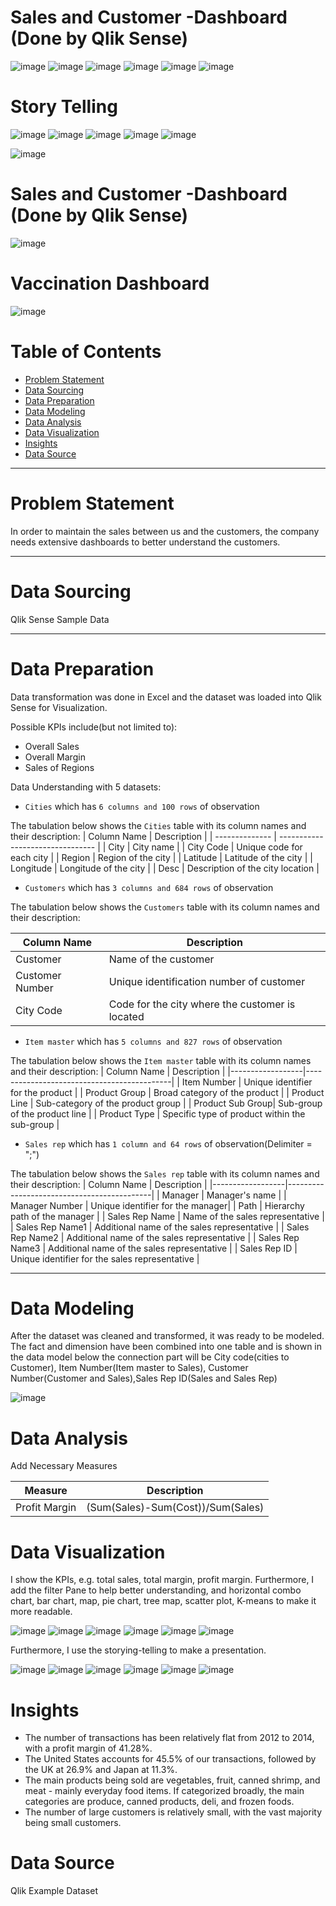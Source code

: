 # Sales and Customer -Dashboard (Done by Qlik Sense)


![image](https://user-images.githubusercontent.com/24377958/229706818-55a732f6-4f18-4ad7-917a-a024b687ee49.png)
![image](https://user-images.githubusercontent.com/24377958/229706910-db0a1d8d-ce11-421d-8c5e-08acfc0b23ed.png)
![image](https://user-images.githubusercontent.com/24377958/229706970-433c8317-b409-4a7f-adb7-2280d61cc56b.png)
![image](https://user-images.githubusercontent.com/24377958/229707176-d866e1f9-d4c6-4b33-a775-deb2c15b0d5b.png)
![image](https://user-images.githubusercontent.com/24377958/229707250-e2860959-0a43-46de-a16f-62c150ae8a22.png)
![image](https://user-images.githubusercontent.com/24377958/229707320-4a934c04-2621-429e-aeaf-190e789c6e80.png)

# Story Telling
![image](https://user-images.githubusercontent.com/24377958/229707728-03cdcec4-dbf0-4dc3-b6a0-776328db09b6.png)
![image](https://user-images.githubusercontent.com/24377958/229707762-c0e8c349-ce28-4f1b-9933-926a59b4216c.png)
![image](https://user-images.githubusercontent.com/24377958/229707787-8b09d4c2-901e-4f0c-bfad-000305459268.png)
![image](https://user-images.githubusercontent.com/24377958/229707808-30552806-24e7-4dae-9ca1-45393e9ee5da.png)
![image](https://user-images.githubusercontent.com/24377958/229707894-b66ef6d2-c2d8-40ce-a431-b31a419d4c97.png)


![image](https://user-images.githubusercontent.com/24377958/229714694-9a7bbbad-f067-44cf-8d7c-a1b8d2c66d31.png)

# Sales and Customer -Dashboard (Done by Qlik Sense)

![image](https://user-images.githubusercontent.com/24377958/229694560-27108937-3d08-43da-9209-5d6630105487.png)
# Vaccination Dashboard
![image](https://user-images.githubusercontent.com/24377958/229694738-8615adbf-7ed3-4b82-92b6-8c59b19a740b.png)

# Table of Contents

- [Problem Statement](https://github.com/jiang54/Sales-and-Customer-Dashboard#problem-statement)
- [Data Sourcing](https://github.com/jiang54/Sales-and-Customer-Dashboard#data-sourcing)
- [Data Preparation](https://github.com/jiang54/Sales-and-Customer-Dashboard#data-preparation)
- [Data Modeling](https://github.com/jiang54/Sales-and-Customer-Dashboard#data-modeling)
- [Data Analysis](https://github.com/jiang54/Sales-and-Customer-Dashboard#data-visualization)
- [Data Visualization](https://github.com/jiang54/Sales-and-Customer-Dashboard#Data-Visualization)
- [Insights](https://github.com/jiang54/Sales-and-Customer-Dashboard#insights)
- [Data Source](https://github.com/jiang54/Sales-and-Customer-Dashboard#data-source)


---
# Problem Statement

In order to maintain the sales between us and the customers, the company needs extensive dashboards to better understand the customers.

---

# Data Sourcing

Qlik Sense Sample Data

---

# Data Preparation

Data transformation was done in Excel and the dataset was loaded into Qlik Sense for Visualization.

Possible KPIs include(but not limited to):
- Overall Sales
- Overall Margin
- Sales of Regions

Data Understanding with 5 datasets:

- `Cities` which has `6 columns and 100 rows` of observation

The tabulation below shows the `Cities` table with its column names and their description:
| Column Name    | Description                                                                                                      |
| -------------- | -------------------------------- |
| City | City name |
| City Code | Unique code for each city |
| Region | Region of the city |
| Latitude | Latitude of the city |
| Longitude | Longitude of the city |
| Desc | Description of the city location |

- `Customers` which has `3 columns and 684 rows` of observation

The tabulation below shows the `Customers` table with its column names and their description:

| Column Name     | Description                          |
|-----------------|--------------------------------------|
| Customer        | Name of the customer                 |
| Customer Number | Unique identification number of customer |
| City Code       | Code for the city where the customer is located |

- `Item master` which has `5 columns and 827 rows` of observation

The tabulation below shows the `Item master` table with its column names and their description:
| Column Name      | Description                                |
|------------------|--------------------------------------------|
| Item Number      | Unique identifier for the product          |
| Product Group    | Broad category of the product              |
| Product Line     | Sub-category of the product group           |
| Product Sub Group| Sub-group of the product line               |
| Product Type     | Specific type of product within the sub-group |

- `Sales rep` which has `1 column and 64 rows` of observation(Delimiter = ";")

The tabulation below shows the `Sales rep` table with its column names and their description:
| Column Name      | Description                                |
|------------------|--------------------------------------------|
| Manager | Manager's name |
| Manager Number | Unique identifier for the manager|
| Path | Hierarchy path of the manager |
| Sales Rep Name | Name of the sales representative |
| Sales Rep Name1 | Additional name of the sales representative |
| Sales Rep Name2 | Additional name of the sales representative |
| Sales Rep Name3 | Additional name of the sales representative |
| Sales Rep ID | Unique identifier for the sales representative |


---

# Data Modeling

After the dataset was cleaned and transformed, it was ready to be modeled.
The fact and dimension have been combined into one table and is shown in the data model below
the connection part will be City code(cities to Customer), Item Number(Item master to Sales), Customer Number(Customer and Sales),Sales Rep ID(Sales and Sales Rep)

![image](https://user-images.githubusercontent.com/24377958/229714694-9a7bbbad-f067-44cf-8d7c-a1b8d2c66d31.png)



# Data Analysis
Add Necessary Measures


| Measure                    | Description                                                                                                                        |
| --------------------------| -----------------------------------------------------------------------------------------------------------------------------------|
| Profit Margin                | (Sum(Sales)-Sum(Cost))/Sum(Sales) |


# Data Visualization
I show the KPIs, e.g. total sales, total margin, profit margin. Furthermore, I add the filter Pane to help better understanding, and horizontal combo chart, bar chart, map, pie chart, tree map, scatter plot, K-means to make it more readable.

![image](https://user-images.githubusercontent.com/24377958/229706818-55a732f6-4f18-4ad7-917a-a024b687ee49.png)
![image](https://user-images.githubusercontent.com/24377958/229706910-db0a1d8d-ce11-421d-8c5e-08acfc0b23ed.png)
![image](https://user-images.githubusercontent.com/24377958/229706970-433c8317-b409-4a7f-adb7-2280d61cc56b.png)
![image](https://user-images.githubusercontent.com/24377958/229707176-d866e1f9-d4c6-4b33-a775-deb2c15b0d5b.png)
![image](https://user-images.githubusercontent.com/24377958/229707250-e2860959-0a43-46de-a16f-62c150ae8a22.png)
![image](https://user-images.githubusercontent.com/24377958/229707320-4a934c04-2621-429e-aeaf-190e789c6e80.png)

Furthermore, I use the storying-telling to make a presentation.

![image](https://user-images.githubusercontent.com/24377958/229707728-03cdcec4-dbf0-4dc3-b6a0-776328db09b6.png)
![image](https://user-images.githubusercontent.com/24377958/229707762-c0e8c349-ce28-4f1b-9933-926a59b4216c.png)
![image](https://user-images.githubusercontent.com/24377958/229707787-8b09d4c2-901e-4f0c-bfad-000305459268.png)
![image](https://user-images.githubusercontent.com/24377958/229707808-30552806-24e7-4dae-9ca1-45393e9ee5da.png)
![image](https://user-images.githubusercontent.com/24377958/229707894-b66ef6d2-c2d8-40ce-a431-b31a419d4c97.png)
![image](https://user-images.githubusercontent.com/24377958/229714694-9a7bbbad-f067-44cf-8d7c-a1b8d2c66d31.png)


# Insights

- The number of transactions has been relatively flat from 2012 to 2014, with a profit margin of 41.28%.
- The United States accounts for 45.5% of our transactions, followed by the UK at 26.9% and Japan at 11.3%.
- The main products being sold are vegetables, fruit, canned shrimp, and meat - mainly everyday food items. If categorized broadly, the main categories are produce, canned products, deli, and frozen foods.
- The number of large customers is relatively small, with the vast majority being small customers.
# Data Source

Qlik Example Dataset
